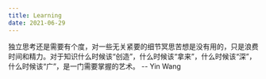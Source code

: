 ```yaml
---
title: Learning
date: 2021-06-29
---
```


独立思考还是需要有个度，对一些无关紧要的细节冥思苦想是没有用的，只是浪费时间和精力。对于知识什么时候该“创造”，什么时候该“拿来”，什么时候该“深”，什么时候该“广”，是一门需要掌握的艺术。 -- Yin Wang

